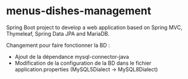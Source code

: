 # menus-dishes-management
Spring Boot project to develop a web application based on Spring MVC, Thymeleaf, Spring Data JPA and MariaDB.


Changement pour faire fonctionner la BD : 
* Ajout de la dépendance mysql-connector-java
* Modification de la configuration de la BD dans le fichier application.properties (MySQL5Dialect -> MySQL8Dialect)




